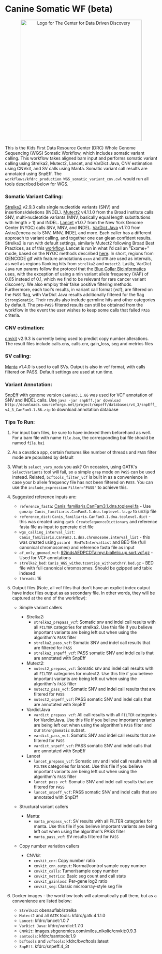 # Canine Somatic WF (beta)

<p align="center">
  <img alt="Logo for The Center for Data Driven Discovery" src="https://raw.githubusercontent.com/d3b-center/handbook/master/website/static/img/chop_logo.svg?sanitize=true" width="400px" />
</p>

This is the Kids First Data Resource Center (DRC) Whole Genome Sequencing (WGS) Somatic Workflow, which includes somatic variant calling. 
This workflow takes aligned bam input and performs somatic variant calling using Strelka2, Mutect2, Lancet, and VarDict Java, CNV estimation using CNVkit, and SV calls using Manta. Somatic variant call results are annotated using SnpEff. The `workflows/kfdrc_production_WGS_somatic_variant_cnv.cwl` would run all tools described below for WGS.


### Somatic Variant Calling:

[Strelka2](https://github.com/Illumina/strelka) v2.9.3 calls single nucleotide variants (SNV) and insertions/deletions (INDEL).
[Mutect2](https://software.broadinstitute.org/gatk/documentation/tooldocs/4.1.1.0/org_broadinstitute_hellbender_tools_walkers_mutect_Mutect2.php) v4.1.1.0 from the Broad institute calls SNV, multi-nucleotide variants (MNV, basically equal length substitutions with length > 1) and INDEL.
[Lancet](https://github.com/nygenome/lancet) v1.0.7 from the New York Genome Center (NYGC) calls SNV, MNV, and INDEL.
[VarDict Java](https://github.com/AstraZeneca-NGS/VarDictJava) v1.7.0 from AstraZeneca calls SNV, MNV, INDEL and more.
Each caller has a different approach to variant calling, and together one can glean confident results. Strelka2 is run with default settings, similarly Mutect2 following Broad Best Practices, as of this [workflow](https://github.com/broadinstitute/gatk/blob/4.1.1.0/scripts/mutect2_wdl/mutect2.wdl). Lancet is run in what I'd call an "Exome+" mode, based on the NYGC methods described [here](https://www.biorxiv.org/content/biorxiv/early/2019/04/30/623702.full.pdf). In short, regions from GENCODE gtf with feature annotations `exon` and `UTR` are used as intervals, as well as regions flanking hits from `strelka2` and `mutect2`. Lastly, VarDict Java run params follow the protocol that the [Blue Collar Bioinformatics](https://bcbio-nextgen.readthedocs.io/en/latest/index.html) uses, with the exception of using a min variant allele frequency (VAF) of 0.05 instead of 0.1, which we find to be relevant for rare cancer variant discovery. We also employ their false positive filtering methods.
Furthermore, each tool's results, in variant call format (vcf), are filtered on the `PASS` flag, with VarDict Java results additionally filtered for the flag `StrongSomatic`. Their results also include germline hits and other categories by default.
The pre-`PASS` filtered results can still be obtained from the workflow in the event the user wishes to keep some calls that failed `PASS` criteria.

### CNV estimation:

[cnvkit](https://cnvkit.readthedocs.io/en/stable/) v2.9.3 is currently being used to predict copy number alterations. The result files include calls.cns, calls.cnr, gain_loss, seg and metrics files

### SV calling:

[Manta](https://github.com/Illumina/manta) v1.4.0 is used to call SVs. Output is also in vcf format, with calls filtered on PASS. Default settings are used at run time.

### Variant Annotation:

[SnpEff](http://snpeff.sourceforge.net/) with genome version `CanFam3.1.86` was used for VCF annotation of SNV and INDEL calls. Use `java -jar snpEff.jar download  http://downloads.sourceforge.net/project/snpeff/databases/v4_3/snpEff_v4_3_CanFam3.1.86.zip`  to download annotation database

### Tips To Run:

1) For input bam files, be sure to have indexed them beforehand as well. For a bam file with name `file.bam`, the corresponding bai file should be  named `file.bai`


2) As a cavatica app, certain features  like number of  threads and `PASS` filter mode are populated by default

3) What is `select_vars_mode` you ask? On occasion, using GATK's `SelectVariants` tool will fail, so a simple `grep` mode on `PASS` can be used instead.
Related, `bcftools_filter_vcf` is built in as a convenience in case your b allele frequency file has not been filtered on `PASS`.
You can use the `include_expression` `Filter="PASS"` to achieve this.

4) Suggested reference inputs are:

    - `reference_fasta`: [Canis_familiaris.CanFam3.1.dna.toplevel.fa](ftp://ftp.ensembl.org/pub/release-86/fasta/canis_familiaris/dna/Canis_familiaris.CanFam3.1.dna.toplevel.fa.gz) - Use `gunzip Canis_familiaris.CanFam3.1.dna.toplevel.fa.gz` to unzip file
    - `reference_dict`: `Canis_familiaris.CanFam3.1.dna.toplevel.dict` - this was created using `gatk CreateSequenceDictionary` and reference fasta file as input  to generate dict file
    - `wgs_calling_interval_list`: `Canis_familiaris.CanFam3.1.dna.chromosome.interval_list` - this was created using `picard  BedToIntervalList` and BED file (full canonical chromosomes) and reference fasta file as input
    - `af_only_gnomad_vcf`: [92indsAEDPCDTaimyr.biallelic.up.sort.vcf.gz](https://bigd.big.ac.cn/dogsdv2/pages/modules/download/vcf.jsp) - Used for VCF annotations
    - `strelka2_bed`: `Canis_WGS_withoutcontigs_withoutchrY.bed.gz` - BED file with full canonical chromosomes. Should be gzipped and tabix indexed
     - `threads`: 16

5) Output files (Note, all vcf files that don't have an explicit index output have index files output as as secondary file.  In other words, they will be captured at the end of the workflow):

    - Simple variant callers
        - Strelka2:
            - `strelka2_prepass_vcf`: Somatic snv and indel call results with all `FILTER` categories for strelka2. Use this file if you believe important variants are being left out when using the algorithm's `PASS` filter
            - `strelka2_pass_vcf`: Somatic SNV and indel call results  that are  filtered for `PASS`
            - `strelka2_snpeff_vcf`: PASS somatic SNV and indel calls that are annotated with SnpEff
        - Mutect2:
            - `mutect2_prepass_vcf`: Somatic snv and indel call results with all `FILTER` categories for mutect2. Use this file if you believe important variants are being left out when using the algorithm's `PASS` filter
            - `mutect2_pass_vcf`: Somatic SNV and indel call results  that are  filtered for `PASS`
            - `mutect2_snpeff_vcf`: PASS somatic SNV and indel calls that are annotated with SnpEff
        - VardictJava
            - `vardict_prepass_vcf`: All call results with all `FILTER` categories for VardictJava. Use this file if you believe important variants are being left out when using the algorithm's `PASS` filter and our `StrongSomatic` subset.
            - `vardict_pass_vcf`: Somatic SNV and indel call results  that are  filtered for `PASS`
            - `vardict_snpeff_vcf`: PASS somatic SNV and indel calls that are annotated with SnpEff
        - Lancet
          - `lancet_prepass_vcf`: Somatic snv and indel call results with all `FILTER` categories for lancet. Use this file if you believe important variants are being left out when using the algorithm's `PASS` filter
          - `lancet_pass_vcf`: Somatic SNV and indel call results  that are  filtered for `PASS`
          - `lancet_snpeff_vcf`: PASS somatic SNV and indel calls that are annotated with SnpEff

    - Structural variant callers
        - Manta:
            - `manta_prepass_vcf`: SV results with all FILTER categories for manta. Use this file if you believe important variants are being left out when using the algorithm's PASS filter
            - `manta_pass_vcf`: SV results filtered for `PASS`

    - Copy number variation callers
        - CNVkit
          - `cnvkit_cnr`: Copy number ratio
          - `cnvkit_cnn_output`: Normal/control sample copy number
          - `cnvkit_calls`: Tumor/sample copy number
          - `cnvkit_metrics`: Basic seg count and call stats
          - `cnvkit_gainloss`: Per-gene log2 ratio
          - `cnvkit_seg`: Classic microarray-style seg file  


6) Docker images - the workflow tools will automatically pull them, but as a convenience are listed below:
    - `Strelka2`: obenauflab/strelka
    - `Mutect2` and all `GATK` tools: kfdrc/gatk:4.1.1.0
    - `Lancet`: kfdrc/lancet:1.0.7
    - `VarDict Java`: kfdrc/vardict:1.7.0
    - `CNVkit`: images.sbgenomics.com/milos_nikolic/cnvkit:0.9.3
    - `samtools`: kfdrc/samtools:1.9
    - `bcftools` and `vcftools`: kfdrc/bvcftools:latest 
    - `SnpEff`: kfdrc/snpeff:4_3t

